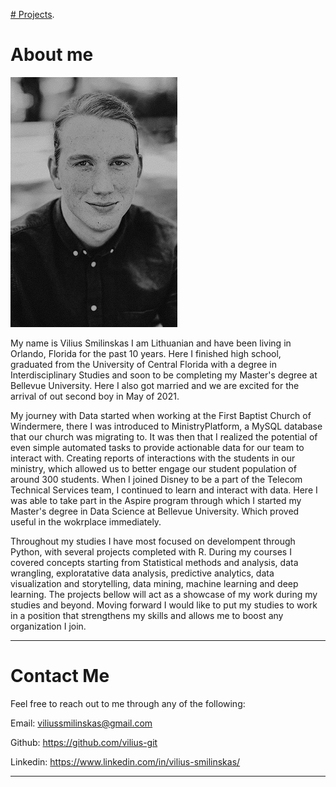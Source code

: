 [# Projects](./project.html).

# About me
![A picture of me](my-picture.png)

My name is Vilius Smilinskas I am Lithuanian and have been living in Orlando, Florida for the past 10 years. Here I finished high school, graduated from the University of Central Florida with a degree in Interdisciplinary Studies and soon to be completing my Master's degree at Bellevue University. Here I also got married and we are excited for the arrival of out second boy in May of 2021.

My journey with Data started when working at the First Baptist Church of Windermere, there I was introduced to MinistryPlatform, a MySQL database that our church was migrating to. It was then that I realized the potential of even simple automated tasks to provide actionable data for our team to interact with. Creating reports of interactions with the students in our ministry, which allowed us to better engage our student population of around 300 students. When I joined Disney to be a part of the Telecom Technical Services team, I continued to learn and interact with data. Here I was able to take part in the Aspire program through which I started my Master's degree in Data Science at Bellevue University. Which proved useful in the wokrplace immediately.

Throughout my studies I have most focused on develompent through Python, with several projects completed with R. During my courses I covered concepts starting from Statistical methods and analysis, data wrangling, exploratative data analysis, predictive analytics, data visualization and storytelling, data mining, machine learning and deep learning. The projects bellow will act as a showcase of my work during my studies and beyond. Moving forward I would like to put my studies to work in a position that strengthens my skills and allows me to boost any organization I join. 

----
# Contact Me

Feel free to reach out to me through any of the following:

Email: viliussmilinskas@gmail.com 

Github: https://github.com/vilius-git 

Linkedin: https://www.linkedin.com/in/vilius-smilinskas/


----
